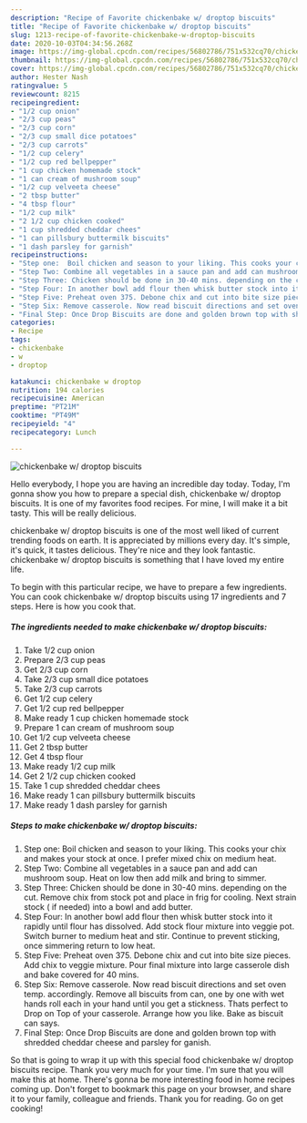```yaml
---
description: "Recipe of Favorite chickenbake w/ droptop biscuits"
title: "Recipe of Favorite chickenbake w/ droptop biscuits"
slug: 1213-recipe-of-favorite-chickenbake-w-droptop-biscuits
date: 2020-10-03T04:34:56.268Z
image: https://img-global.cpcdn.com/recipes/56802786/751x532cq70/chickenbake-w-droptop-biscuits-recipe-main-photo.jpg
thumbnail: https://img-global.cpcdn.com/recipes/56802786/751x532cq70/chickenbake-w-droptop-biscuits-recipe-main-photo.jpg
cover: https://img-global.cpcdn.com/recipes/56802786/751x532cq70/chickenbake-w-droptop-biscuits-recipe-main-photo.jpg
author: Hester Nash
ratingvalue: 5
reviewcount: 8215
recipeingredient:
- "1/2 cup onion"
- "2/3 cup peas"
- "2/3 cup corn"
- "2/3 cup small dice potatoes"
- "2/3 cup carrots"
- "1/2 cup celery"
- "1/2 cup red bellpepper"
- "1 cup chicken homemade stock"
- "1 can cream of mushroom soup"
- "1/2 cup velveeta cheese"
- "2 tbsp butter"
- "4 tbsp flour"
- "1/2 cup milk"
- "2 1/2 cup chicken cooked"
- "1 cup shredded cheddar chees"
- "1 can pillsbury buttermilk biscuits"
- "1 dash parsley for garnish"
recipeinstructions:
- "Step one:  Boil chicken and season to your liking. This cooks your chix and makes your stock at once. I prefer mixed chix on medium heat."
- "Step Two: Combine all vegetables in a sauce pan and add can mushroom soup. Heat on low then add milk and bring to simmer."
- "Step Three: Chicken should be done in 30-40 mins. depending on the cut. Remove chix from stock pot and place in frig for cooling. Next strain stock ( if needed) into a bowl and add butter."
- "Step Four: In another bowl add flour then whisk butter stock into it rapidly until flour has dissolved. Add stock flour mixture into veggie pot. Switch burner to medium heat and stir. Continue to prevent sticking, once simmering return to low heat."
- "Step Five: Preheat oven 375. Debone chix and cut into bite size pieces. Add chix to veggie mixture. Pour final mixture into large casserole dish and bake covered for 40 mins."
- "Step Six: Remove casserole. Now read biscuit directions and set oven temp. accordingly. Remove all biscuits from can, one by one with wet hands roll each in your hand until you get a stickness. Thats perfect to Drop on Top of your casserole. Arrange how you like. Bake as biscuit can says."
- "Final Step: Once Drop Biscuits are done and golden brown top with shredded cheddar cheese and parsley for ganish."
categories:
- Recipe
tags:
- chickenbake
- w
- droptop

katakunci: chickenbake w droptop 
nutrition: 194 calories
recipecuisine: American
preptime: "PT21M"
cooktime: "PT49M"
recipeyield: "4"
recipecategory: Lunch

---
```



![chickenbake w/ droptop biscuits](https://img-global.cpcdn.com/recipes/56802786/751x532cq70/chickenbake-w-droptop-biscuits-recipe-main-photo.jpg)

Hello everybody, I hope you are having an incredible day today. Today, I'm gonna show you how to prepare a special dish, chickenbake w/ droptop biscuits. It is one of my favorites food recipes. For mine, I will make it a bit tasty. This will be really delicious.



chickenbake w/ droptop biscuits is one of the most well liked of current trending foods on earth. It is appreciated by millions every day. It's simple, it's quick, it tastes delicious. They're nice and they look fantastic. chickenbake w/ droptop biscuits is something that I have loved my entire life.


To begin with this particular recipe, we have to prepare a few ingredients. You can cook chickenbake w/ droptop biscuits using 17 ingredients and 7 steps. Here is how you cook that.

<!--inarticleads1-->

##### The ingredients needed to make chickenbake w/ droptop biscuits:

1. Take 1/2 cup onion
1. Prepare 2/3 cup peas
1. Get 2/3 cup corn
1. Take 2/3 cup small dice potatoes
1. Take 2/3 cup carrots
1. Get 1/2 cup celery
1. Get 1/2 cup red bellpepper
1. Make ready 1 cup chicken homemade stock
1. Prepare 1 can cream of mushroom soup
1. Get 1/2 cup velveeta cheese
1. Get 2 tbsp butter
1. Get 4 tbsp flour
1. Make ready 1/2 cup milk
1. Get 2 1/2 cup chicken cooked
1. Take 1 cup shredded cheddar chees
1. Make ready 1 can pillsbury buttermilk biscuits
1. Make ready 1 dash parsley for garnish




<!--inarticleads2-->

##### Steps to make chickenbake w/ droptop biscuits:

1. Step one:  Boil chicken and season to your liking. This cooks your chix and makes your stock at once. I prefer mixed chix on medium heat.
1. Step Two: Combine all vegetables in a sauce pan and add can mushroom soup. Heat on low then add milk and bring to simmer.
1. Step Three: Chicken should be done in 30-40 mins. depending on the cut. Remove chix from stock pot and place in frig for cooling. Next strain stock ( if needed) into a bowl and add butter.
1. Step Four: In another bowl add flour then whisk butter stock into it rapidly until flour has dissolved. Add stock flour mixture into veggie pot. Switch burner to medium heat and stir. Continue to prevent sticking, once simmering return to low heat.
1. Step Five: Preheat oven 375. Debone chix and cut into bite size pieces. Add chix to veggie mixture. Pour final mixture into large casserole dish and bake covered for 40 mins.
1. Step Six: Remove casserole. Now read biscuit directions and set oven temp. accordingly. Remove all biscuits from can, one by one with wet hands roll each in your hand until you get a stickness. Thats perfect to Drop on Top of your casserole. Arrange how you like. Bake as biscuit can says.
1. Final Step: Once Drop Biscuits are done and golden brown top with shredded cheddar cheese and parsley for ganish.




So that is going to wrap it up with this special food chickenbake w/ droptop biscuits recipe. Thank you very much for your time. I'm sure that you will make this at home. There's gonna be more interesting food in home recipes coming up. Don't forget to bookmark this page on your browser, and share it to your family, colleague and friends. Thank you for reading. Go on get cooking!
